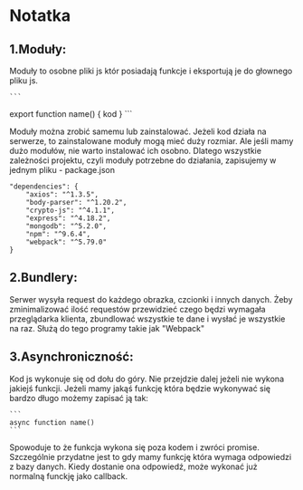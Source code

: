 # Notatka

## 1.Moduły:
Moduły to osobne pliki js któr posiadają funkcje i eksportują je do głownego pliku js.

    ```
export function name() {
    kod
    }
    ```

Moduły można zrobić samemu lub zainstalować. Jeżeli kod działa na serwerze, to zainstalowane moduły mogą mieć duży rozmiar. Ale jeśli mamy dużo modułów, nie warto instalować ich osobno. Dlatego wszystkie zależności projektu, czyli moduły potrzebne do działania, zapisujemy w jednym pliku - package.json


   ```
   "dependencies": {
       "axios": "^1.3.5",
       "body-parser": "^1.20.2",
       "crypto-js": "^4.1.1",
       "express": "^4.18.2",
       "mongodb": "^5.2.0",
       "npm": "^9.6.4",
       "webpack": "^5.79.0"
   }
   ```
## 2.Bundlery:
Serwer wysyła request do każdego obrazka, czcionki i innych danych. Żeby zminimalizować ilość requestów przewidzieć czego będzi wymagała przeglądarka klienta, zbundlować wszystkie te dane i wysłać je wszystkie na raz. Służą do tego programy takie jak "Webpack"

## 3.Asynchroniczność:
Kod js wykonuje się od dołu do góry. Nie przejdzie dalej jeżeli nie wykona jakiejś funkcji. Jeżeli mamy jakąś funkcję która będzie wykonywać się bardzo długo możemy zapisać ją tak:

    ```
    async function name()
    ```

Spowoduje to że funkcja wykona się poza kodem i zwróci promise. Szczególnie przydatne jest to gdy mamy funkcję która wymaga odpowiedzi z bazy danych. Kiedy dostanie ona odpowiedź, może wykonać już normalną funckję jako callback.
